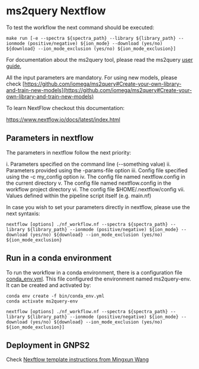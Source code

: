 # ms2query Nextflow

To test the workflow the next command should be executed:

```
make run [-e --spectra ${spectra_path} --library ${library_path} --ionmode (positive/negative) ${ion_mode} --download (yes/no) ${download} --ion_mode_exclusion (yes/no) ${ion_mode_exclusion}]
```

For documentation about the ms2query tool, please read the ms2query [user guide](https://github.com/iomega/ms2query/),

All the input parameters are mandatory. For using new models, please check [https://github.com/iomega/ms2query#Create-your-own-library-and-train-new-models](https://github.com/iomega/ms2query#Create-your-own-library-and-train-new-models)

To learn NextFlow checkout this documentation:

https://www.nextflow.io/docs/latest/index.html

## Parameters in nextflow 

The parameters in nextflow follow the next priority:

i. Parameters specified on the command line (--something value)
ii. Parameters provided using the -params-file option
iii. Config file specified using the -c my_config option
iv. The config file named nextflow.config in the current directory
v. The config file named nextflow.config in the workflow project directory
vi. The config file $HOME/.nextflow/config
vii. Values defined within the pipeline script itself (e.g. main.nf)

In case you wish to set your parameters directly in nextflow, please use the next syntaxis:


```
nextflow [options] ./nf_workflow.nf --spectra ${spectra_path} --library ${library_path} --ionmode (positive/negative) ${ion_mode} --download (yes/no) ${download} --ion_mode_exclusion (yes/no) ${ion_mode_exclusion}
```

## Run in a conda environment

To run the workflow in a conda environment, there is a configuration file [conda_env.yml](bin/conda_env.yml). This file configured the environment named ms2query-env. It can be created and activated by:

```
conda env create -f bin/conda_env.yml
conda activate ms2query-env
```


```
nextflow [options] ./nf_workflow.nf --spectra ${spectra_path} --library ${library_path} --ionmode (positive/negative) ${ion_mode} --download (yes/no) ${download} --ion_mode_exclusion (yes/no) ${ion_mode_exclusion}]
```


## Deployment in GNPS2

Check [Nexftlow template instructions from Mingxun Wang](https://github.com/Wang-Bioinformatics-Lab/Nextflow_Workflow_Template)
